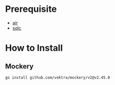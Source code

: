 # Prerequisite

- [air](https://github.com/air-verse/air)
- [sqlc](https://sqlc.dev/)

# How to Install

## Mockery

```bash
go install github.com/vektra/mockery/v2@v2.45.0
```
